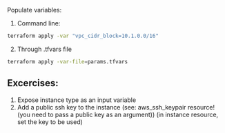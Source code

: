 Populate variables:

1. Command line:
```bash
terraform apply -var "vpc_cidr_block=10.1.0.0/16"
```

2. Through .tfvars file

```bash
terraform apply -var-file=params.tfvars
```

## Excercises:

1. Expose instance type as an input variable
2. Add a public ssh key to the instance
    (see: aws_ssh_keypair resource!  (you need to pass a public key as an argument))
    (in instance resource, set the key to be used)
    